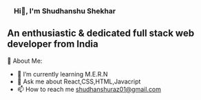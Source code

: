   ###    &nbsp;                                                                                           &nbsp;                      Hi👋, I'm Shudhanshu Shekhar

##     An enthusiastic & dedicated full stack web developer from India


💫 About Me:
- 🌱  I’m currently learning M.E.R.N
- 💬  Ask me about React,CSS,HTML,Javacript
- 📫 How to reach me shudhanshuraz01@gmail.com


